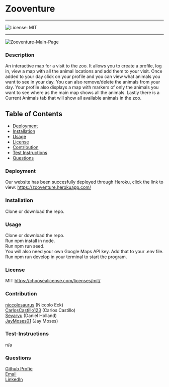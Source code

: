 # Zooventure

---

![License: MIT](https://img.shields.io/badge/License-MIT-yellow.svg)

---

![Zooventure-Main-Page](./client/build/assets/images/Zooventure.PNG)

### Description

An interactive map for a visit to the zoo. It allows you to create a profile, log in, view a map with all the animal locations and add them to your visit. Once added to your day click on your profile and you can view what animals you want to see in your day. You can also remove/delete the animals from your day. Your profile also displays a map with markers of only the animals you want to see where as the main map shows all the animals. Lastly there is a Current Animals tab that will show all available animals in the zoo.

## Table of Contents

- [Deployment](#deployment)
- [Installation](#installation)
- [Usage](#usage)
- [License](#license)
- [Contribution](#contribution)
- [Test Instructions](#test-instructions)
- [Questions](#questions)

### Deployment

Our website has been succesfully deployed through Heroku, click the link to view:
https://zooventure.herokuapp.com/

### Installation

Clone or download the repo. </br>

### Usage

Clone or download the repo.</br> Run npm install in node.</br> Run npm run seed.</br> You will also need your own Google Maps API key. Add that to your .env file.</br> Run npm run develop in your terminal to start the program.</br>

### License

MIT
https://choosealicense.com/licenses/mit/

### Contribution

[niccolosaurus](https://github.com/niccolosaurus) (Niccolo Eck)</br> [CarlosCastillo123](https://github.com/CarlosCastillo123) (Carlos Castillo)</br> [Seyaryu](https://github.com/Seyaryu) (Daniel Holland)</br> [JayMoses01](https://github.com/JayMoses01) (Jay Moses)</br>

### Test-Instructions

n/a

### Questions

[Github Profie](https://github.com/niccolosaurus)</br>
[Email](mailto:nicco.eck@gmail.com) </br>
[LinkedIn](https://www.linkedin.com/in/niccolo-eck-195714223/)</br>
